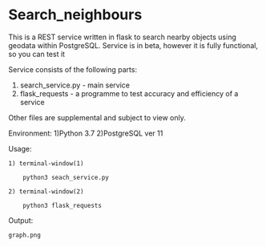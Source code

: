 # Search_neighbours

This is a REST service written in flask to search nearby objects using geodata within PostgreSQL.
Service is in beta, however it is fully functional, so you can test it

Service consists of the following parts:
1) search_service.py - main service
2) flask_requests - a programme to test accuracy and efficiency of a service

Other files are supplemental and subject to view only.

Environment:
1)Python 3.7
2)PostgreSQL ver 11

Usage:
    
    
    1) terminal-window(1)
        
        python3 seach_service.py
    
    2) terminal-window(2)
        
        python3 flask_requests
        
Output:
    
    graph.png
        
    
    